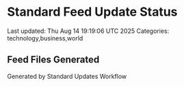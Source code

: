 # Standard Feed Update Status
Last updated: Thu Aug 14 19:19:06 UTC 2025
Categories: technology,business,world

## Feed Files Generated

Generated by Standard Updates Workflow
